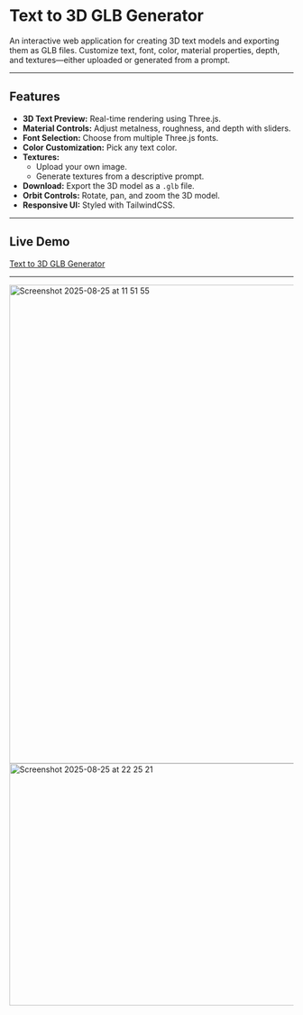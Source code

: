 # Text to 3D GLB Generator

An interactive web application for creating 3D text models and exporting them as GLB files. Customize text, font, color, material properties, depth, and textures—either uploaded or generated from a prompt.

---

## Features

- **3D Text Preview:** Real-time rendering using Three.js.
- **Material Controls:** Adjust metalness, roughness, and depth with sliders.
- **Font Selection:** Choose from multiple Three.js fonts.
- **Color Customization:** Pick any text color.
- **Textures:**
  - Upload your own image.
  - Generate textures from a descriptive prompt.
- **Download:** Export the 3D model as a `.glb` file.
- **Orbit Controls:** Rotate, pan, and zoom the 3D model.
- **Responsive UI:** Styled with TailwindCSS.

---

## Live Demo

[Text to 3D GLB Generator](https://text.jessejesse.com)

---
<img width="1512" height="848" alt="Screenshot 2025-08-25 at 11 51 55" src="https://github.com/user-attachments/assets/47698563-0c13-4190-9846-741d90456258" />
<img width="1452" height="429" alt="Screenshot 2025-08-25 at 22 25 21" src="https://github.com/user-attachments/assets/dbcf968b-c2e8-4418-906d-6e29b8735d30" />


